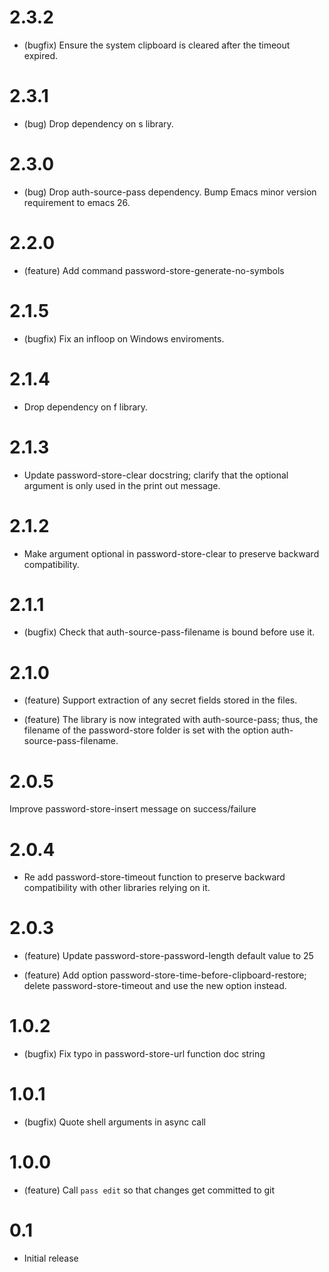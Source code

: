 # 2.3.2

* (bugfix) Ensure the system clipboard is cleared after
  the timeout expired.

# 2.3.1

* (bug) Drop dependency on s library.

# 2.3.0

* (bug) Drop auth-source-pass dependency.
  Bump Emacs minor version requirement to emacs 26.

# 2.2.0

* (feature) Add command password-store-generate-no-symbols

# 2.1.5

* (bugfix) Fix an infloop on Windows enviroments.

# 2.1.4

* Drop dependency on f library.

# 2.1.3

* Update password-store-clear docstring; clarify that the
  optional argument is only used in the print out message.

# 2.1.2

* Make argument optional in password-store-clear to preserve
  backward compatibility.

# 2.1.1

* (bugfix) Check that auth-source-pass-filename is bound before use it.

# 2.1.0

* (feature) Support extraction of any secret fields stored in the files.

* (feature) The library is now integrated with auth-source-pass; thus, the
            filename of the password-store folder is set with the option
            auth-source-pass-filename.

# 2.0.5

Improve password-store-insert message on success/failure

# 2.0.4
	
* Re add password-store-timeout function to preserve backward
  compatibility with other libraries relying on it.
	
# 2.0.3
	
* (feature) Update password-store-password-length default value to 25
	
* (feature) Add option password-store-time-before-clipboard-restore; delete
            password-store-timeout and use the new option instead.
	
# 1.0.2

* (bugfix) Fix typo in password-store-url function doc string

# 1.0.1

* (bugfix) Quote shell arguments in async call

# 1.0.0

* (feature) Call `pass edit` so that changes get committed to git

# 0.1

* Initial release
